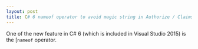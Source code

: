 ```yaml
---
layout: post
title: C# 6 nameof operator to avoid magic string in Authorize / ClaimsAuthorize attributes
---
```


One of the new feature in C# 6 (which is included in Visual Studio 2015) is the [`nameof` operator.

